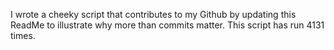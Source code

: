 I wrote a cheeky script that contributes to my Github by updating this ReadMe to illustrate why more than commits matter. This script has run 4131 times.